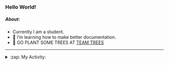### Hello World!

##### About:
- Currently I am a student.
- 🌱 I’m learning how to make better documentation.
- 🌱 GO PLANT SOME TREES AT [TEAM TREES](https://teamtrees.org/)

---
<details>
  <summary>:zap: My Activity:</summary>
  
<!--START_SECTION:waka-->
![Code Time](http://img.shields.io/badge/Code%20Time-1%2C086%20hrs%2038%20mins-blue)

**I'm a Night 🦉** 

```text
🌞 Morning                1262 commits        ██░░░░░░░░░░░░░░░░░░░░░░░   09.08 % 
🌆 Daytime                4814 commits        █████████░░░░░░░░░░░░░░░░   34.63 % 
🌃 Evening                4057 commits        ███████░░░░░░░░░░░░░░░░░░   29.18 % 
🌙 Night                  3770 commits        ███████░░░░░░░░░░░░░░░░░░   27.12 % 
```
📅 **I'm Most Productive on Wednesday** 

```text
Monday                   2145 commits        ████░░░░░░░░░░░░░░░░░░░░░   15.43 % 
Tuesday                  1697 commits        ███░░░░░░░░░░░░░░░░░░░░░░   12.21 % 
Wednesday                3183 commits        ██████░░░░░░░░░░░░░░░░░░░   22.89 % 
Thursday                 1740 commits        ███░░░░░░░░░░░░░░░░░░░░░░   12.52 % 
Friday                   1376 commits        ██░░░░░░░░░░░░░░░░░░░░░░░   09.90 % 
Saturday                 1287 commits        ██░░░░░░░░░░░░░░░░░░░░░░░   09.26 % 
Sunday                   2475 commits        ████░░░░░░░░░░░░░░░░░░░░░   17.80 % 
```


📊 **This Week I Spent My Time On** 

```text
🔥 Editors: 
VS Code                  7 hrs 10 mins       █████████████████████████   100.00 % 

🐱‍💻 Projects: 
CSF22                    3 hrs 57 mins       ██████████████░░░░░░░░░░░   55.16 % 
quizeco                  1 hr 45 mins        ██████░░░░░░░░░░░░░░░░░░░   24.50 % 
technocean-frontend      1 hr 11 mins        ████░░░░░░░░░░░░░░░░░░░░░   16.58 % 
praise                   14 mins             █░░░░░░░░░░░░░░░░░░░░░░░░   03.44 % 
gdsc-next-weather-app    0 secs              ░░░░░░░░░░░░░░░░░░░░░░░░░   00.22 % 
```


 Last Updated on 05/04/2023 01:28:25 UTC
<!--END_SECTION:waka-->
</details>
